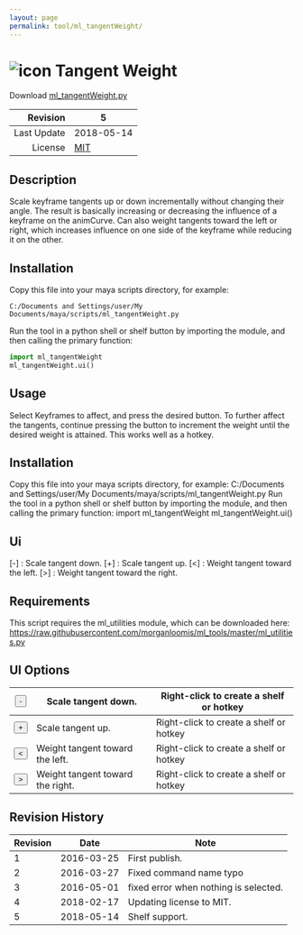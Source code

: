 ```yaml
---
layout: page
permalink: tool/ml_tangentWeight/
---
```


# ![icon](https://raw.githubusercontent.com/morganloomis/ml_tools/master/icons//ml_tangentWeight.png) Tangent Weight
Download [ml_tangentWeight.py](https://raw.githubusercontent.com/morganloomis/ml_tools/master/ml_tangentWeight.py)

| Revision | 5 |
|---:|---|
| Last Update | 2018-05-14 |
| License | [MIT](https://opensource.org/licenses/MIT) |

## Description

 Scale keyframe tangents up or down incrementally without changing their angle. The result is basically increasing or decreasing the influence of a keyframe on the animCurve. Can also weight tangents toward the left or right, which increases influence on one side of the keyframe while reducing it on the other. 

## Installation

Copy this file into your maya scripts directory, for example:

`C:/Documents and Settings/user/My Documents/maya/scripts/ml_tangentWeight.py`

Run the tool in a python shell or shelf button by importing the module, 
and then calling the primary function:

```python
import ml_tangentWeight
ml_tangentWeight.ui()
```

## Usage

 Select Keyframes to affect, and press the desired button. To further affect the tangents, continue pressing the button to increment the weight until the desired weight is attained. This works well as a hotkey. 

## Installation

 Copy this file into your maya scripts directory, for example: C:/Documents and Settings/user/My Documents/maya/scripts/ml_tangentWeight.py Run the tool in a python shell or shelf button by importing the module, and then calling the primary function: import ml_tangentWeight ml_tangentWeight.ui() 

## Ui

 [-] : Scale tangent down. [+] : Scale tangent up. [<] : Weight tangent toward the left. [>] : Weight tangent toward the right. 

## Requirements

 This script requires the ml_utilities module, which can be downloaded here: https://raw.githubusercontent.com/morganloomis/ml_tools/master/ml_utilities.py 

## UI Options


|<button type="button">-</button>|Scale tangent down.|Right-click to create a shelf or hotkey|
|---|---|---|
|<button type="button">+</button>|Scale tangent up.|Right-click to create a shelf or hotkey|
|<button type="button"><</button>|Weight tangent toward the left.|Right-click to create a shelf or hotkey|
|<button type="button">></button>|Weight tangent toward the right.|Right-click to create a shelf or hotkey|

## Revision History

| Revision | Date | Note|
|---|---|---|
|1|2016-03-25|First publish.|
|2|2016-03-27|Fixed command name typo|
|3|2016-05-01|fixed error when nothing is selected.|
|4|2018-02-17|Updating license to MIT.|
|5|2018-05-14|Shelf support.|
